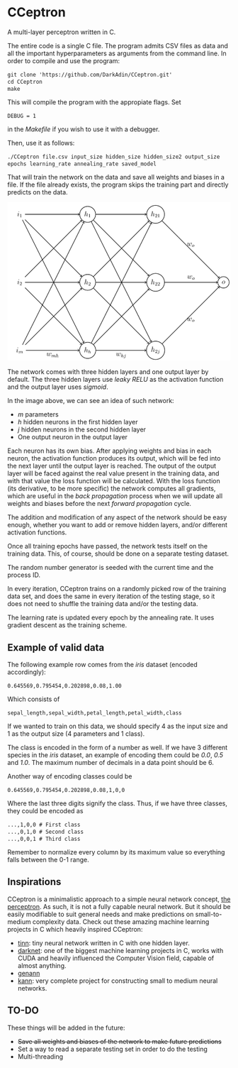 # CCeptron

A multi-layer perceptron written in C.

The entire code is a single C file. The program admits CSV files as data and all the important hyperparameters as arguments from the command line. In order to compile and use the program:

```{language=bash}
git clone 'https://github.com/DarkAdin/CCeptron.git'
cd CCeptron
make
```
This will compile the program with the appropiate flags. Set
```{language=bash}
DEBUG = 1
```
in the *Makefile* if you wish to use it with a debugger.

Then, use it as follows:
```{language=bash}
./CCeptron file.csv input_size hidden_size hidden_size2 output_size epochs learning_rate annealing_rate saved_model
```

That will train the network on the data and save all weights and biases in a file. If the file already exists, the program skips the training part and directly predicts on the data.

![](neuralnetwork.png "Default neural network")

The network comes with three hidden layers and one output layer by default. The three hidden layers use *leaky RELU* as the activation function and the output layer uses *sigmoid*.

In the image above, we can see an idea of such network:

* *m* parameters
* *h* hidden neurons in the first hidden layer
* *j* hidden neurons in the second hidden layer
* One output neuron in the output layer

Each neuron has its own bias. After applying weights and bias in each neuron, the activation function produces its output, which will be fed into the next layer until the output layer is reached. The output of the output layer will be faced against the real value present in the training data, and with that value the loss function will be calculated. With the loss function (its derivative, to be more specific) the network computes all gradients, which are useful in the *back propagation* process when we will update all weights and biases before the next *forward propagation* cycle.

The addition and modification of any aspect of the network should be easy enough, whether you want to add or remove hidden layers, and/or different activation functions.

Once all training epochs have passed, the network tests itself on the training data. This, of course, should be done on a separate testing dataset.

The random number generator is seeded with the current time and the process ID.

In every iteration, CCeptron trains on a randomly picked row of the training data set, and does the same in every iteration of the testing stage, so it does not need to shuffle the training data and/or the testing data.

The learning rate is updated every epoch by the annealing rate. It uses gradient descent as the training scheme.

## Example of valid data

The following example row comes from the *iris* dataset (encoded accordingly):

```
0.645569,0.795454,0.202898,0.08,1.00
```

Which consists of

```
sepal_length,sepal_width,petal_length,petal_width,class
```

If we wanted to train on this data, we should specify 4 as the input size and 1 as the output size (4 parameters and 1 class).

The class is encoded in the form of a number as well. If we have 3 different species in the *iris* dataset, an example of encoding them could be *0.0*, *0.5* and *1.0*. The maximum number of decimals in a data point should be 6.

Another way of encoding classes could be
```
0.645569,0.795454,0.202898,0.08,1,0,0
```
Where the last three digits signify the class. Thus, if we have three classes, they could be encoded as
```
...,1,0,0 # First class
...,0,1,0 # Second class
...,0,0,1 # Third class
```

Remember to normalize every column by its maximum value so everything falls between the 0-1 range.

## Inspirations

CCeptron is a minimalistic approach to a simple neural network concept, [the perceptron](https://en.wikipedia.org/wiki/Perceptron). As such, it is not a fully capable neural network. But it should be easily modifiable to suit general needs and make predictions on small-to-medium complexity data. Check out these amazing machine learning projects in C which heavily inspired CCeptron:

* [tinn](https://github.com/glouw/tinn): tiny neural network written in C with one hidden layer.
* [darknet](https://github.com/glouw/tinn): one of the biggest machine learning projects in C, works with CUDA and heavily influenced the Computer Vision field, capable of almost anything.
* [genann](https://github.com/codeplea/genann)
* [kann](https://github.com/attractivechaos/kann): very complete project for constructing small to medium neural networks.

## TO-DO

These things will be added in the future:

* ~~Save all weights and biases of the network to make future predictions~~
* Set a way to read a separate testing set in order to do the testing
* Multi-threading
